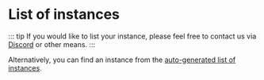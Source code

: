 # List of instances
::: tip
If you would like to list your instance, please feel free to contact us via [Discord](https://discord.gg/Wp8gVStHW3) or other means.
:::

<MkInstances/>

Alternatively, you can find an instance from the [auto-generated list of instances](https://join.misskey.page/en-US/instances).

